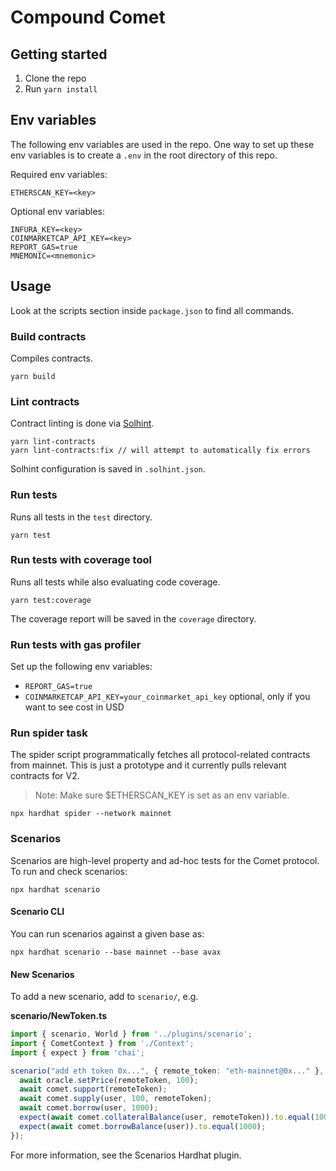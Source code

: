 # Compound Comet

## Getting started

1. Clone the repo
2. Run `yarn install`

## Env variables

The following env variables are used in the repo. One way to set up these env
variables is to create a `.env` in the root directory of this repo. 

Required env variables:

```
ETHERSCAN_KEY=<key>
```

Optional env variables:
```
INFURA_KEY=<key>
COINMARKETCAP_API_KEY=<key> 
REPORT_GAS=true
MNEMONIC=<mnemonic>
```

## Usage

Look at the scripts section inside `package.json` to find all commands.

### Build contracts

Compiles contracts.

`yarn build`

### Lint contracts

Contract linting is done via [Solhint](https://github.com/protofire/solhint).

```
yarn lint-contracts
yarn lint-contracts:fix // will attempt to automatically fix errors
```

Solhint configuration is saved in `.solhint.json`.

### Run tests

Runs all tests in the `test` directory.

`yarn test`

### Run tests with coverage tool

Runs all tests while also evaluating code coverage.

`yarn test:coverage`

The coverage report will be saved in the `coverage` directory.

### Run tests with gas profiler

Set up the following env variables:

 - `REPORT_GAS=true`
 - `COINMARKETCAP_API_KEY=your_coinmarket_api_key`
   optional, only if you want to see cost in USD

### Run spider task

The spider script programmatically fetches all protocol-related contracts from mainnet. 
This is just a prototype and it currently pulls relevant contracts for V2.

> Note: Make sure $ETHERSCAN_KEY is set as an env variable.

`npx hardhat spider --network mainnet`

### Scenarios

Scenarios are high-level property and ad-hoc tests for the Comet protocol. To run and check scenarios:

`npx hardhat scenario`

#### Scenario CLI

You can run scenarios against a given base as:

`npx hardhat scenario --base mainnet --base avax`

#### New Scenarios

To add a new scenario, add to `scenario/`, e.g.

**scenario/NewToken.ts**

```ts
import { scenario, World } from '../plugins/scenario';
import { CometContext } from './Context';
import { expect } from 'chai';

scenario("add eth token 0x...", { remote_token: "eth-mainnet@0x..." }, async ({user, oracle, comet, remoteToken}: CometContext, world: World) => {
  await oracle.setPrice(remoteToken, 100);
  await comet.support(remoteToken);
  await comet.supply(user, 100, remoteToken);
  await comet.borrow(user, 1000);
  expect(await comet.collateralBalance(user, remoteToken)).to.equal(100);
  expect(await comet.borrowBalance(user)).to.equal(1000);
});
````

For more information, see the Scenarios Hardhat plugin.
